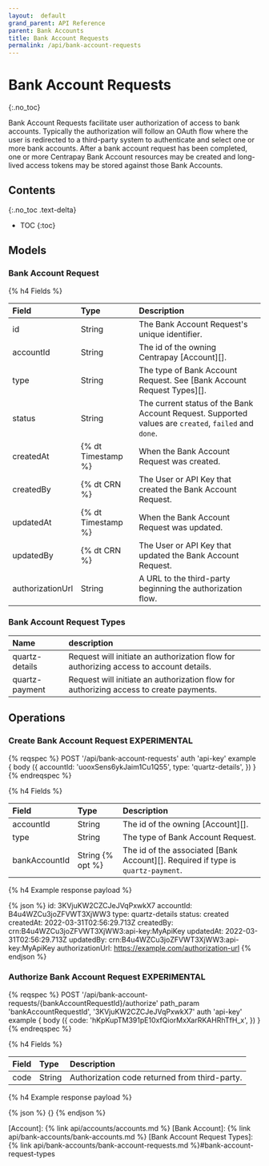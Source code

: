 ```yaml
---
layout:  default
grand_parent: API Reference
parent: Bank Accounts
title: Bank Account Requests
permalink: /api/bank-account-requests
---
```


# Bank Account Requests
{:.no_toc}

Bank Account Requests facilitate user authorization of access to bank accounts.
Typically the authorization will follow an OAuth flow where the user is
redirected to a third-party system to authenticate and select one or more bank
accounts. After a bank account request has been completed, one or more
Centrapay Bank Account resources may be created and long-lived access tokens
may be stored against those Bank Accounts.

## Contents
{:.no_toc .text-delta}

* TOC
{:toc}

## Models

### Bank Account Request
{% h4 Fields %}

|      Field       |        Type        |                                             Description                                              |
| :--------------- | :----------------- | :--------------------------------------------------------------------------------------------------- |
| id               | String             | The Bank Account Request's unique identifier.                                                        |
| accountId        | String             | The id of the owning Centrapay [Account][].                                                          |
| type             | String             | The type of Bank Account Request. See [Bank Account Request Types][].                                |
| status           | String             | The current status of the Bank Account Request. Supported values are `created`, `failed` and `done`. |
| createdAt        | {% dt Timestamp %} | When the Bank Account Request was created.                                                           |
| createdBy        | {% dt CRN %}       | The User or API Key that created the Bank Account Request.                                           |
| updatedAt        | {% dt Timestamp %} | When the Bank Account Request was updated.                                                           |
| updatedBy        | {% dt CRN %}       | The User or API Key that updated the Bank Account Request.                                           |
| authorizationUrl | String             | A URL to the third-party beginning the authorization flow.                                           |

### Bank Account Request Types

|      Name      |                                      description                                       |
| :------------- | :------------------------------------------------------------------------------------- |
| quartz-details | Request will initiate an authorization flow for authorizing access to account details. |
| quartz-payment | Request will initiate an authorization flow for authorizing access to create payments. |

## Operations

### Create Bank Account Request **EXPERIMENTAL**

{% reqspec %}
  POST '/api/bank-account-requests'
  auth 'api-key'
  example {
    body ({
      accountId: 'uooxSens6ykJaim1Cu1Q55',
      type: 'quartz-details',
    })
  }
{% endreqspec %}

{% h4 Fields %}

|     Field     |       Type        |                                   Description                                    |
| :------------ | :---------------- | :------------------------------------------------------------------------------- |
| accountId     | String            | The id of the owning [Account][].                                                |
| type          | String            | The type of Bank Account Request.                                                |
| bankAccountId | String  {% opt %} | The id of the associated [Bank Account][]. Required if type is `quartz-payment`. |

{% h4 Example response payload %}

{% json %}
  id: 3KVjuKW2CZCJeJVqPxwkX7
  accountId: B4u4WZCu3joZFVWT3XjWW3
  type: quartz-details
  status: created
  createdAt: 2022-03-31T02:56:29.713Z
  createdBy: crn:B4u4WZCu3joZFVWT3XjWW3:api-key:MyApiKey
  updatedAt: 2022-03-31T02:56:29.713Z
  updatedBy: crn:B4u4WZCu3joZFVWT3XjWW3:api-key:MyApiKey
  authorizationUrl: https://example.com/authorization-url
{% endjson %}

### Authorize Bank Account Request **EXPERIMENTAL**

{% reqspec %}
  POST '/api/bank-account-requests/{bankAccountRequestId}/authorize'
  path_param 'bankAccountRequestId', '3KVjuKW2CZCJeJVqPxwkX7'
  auth 'api-key'
  example {
    body ({
      code: 'hKpKupTM391pE10xfQiorMxXarRKAHRhTfH_x',
    })
  }
{% endreqspec %}

{% h4 Fields %}

| Field |  Type  |                  Description                  |
| :---- | :----- | :-------------------------------------------- |
| code  | String | Authorization code returned from third-party. |

{% h4 Example response payload %}

{% json %}
{}
{% endjson %}


[Account]: {% link api/accounts/accounts.md %}
[Bank Account]: {% link api/bank-accounts/bank-accounts.md %}
[Bank Account Request Types]: {% link api/bank-accounts/bank-account-requests.md %}#bank-account-request-types
